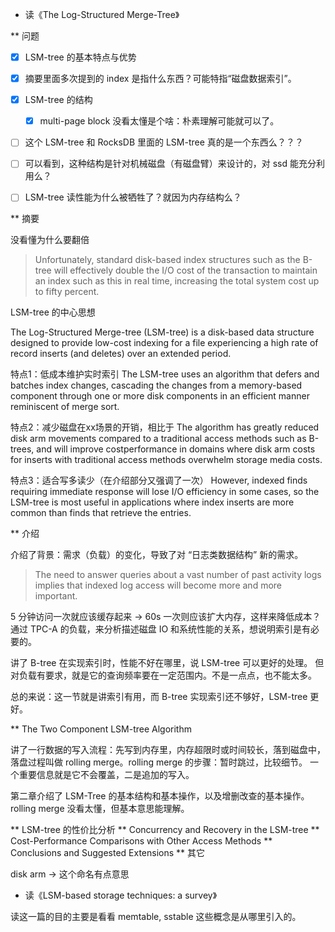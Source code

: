 * 读《The Log-Structured Merge-Tree》

** 问题

- [X] LSM-tree 的基本特点与优势
- [X] 摘要里面多次提到的 index 是指什么东西？可能特指“磁盘数据索引”。
- [X] LSM-tree 的结构
  - [X] multi-page block 没看太懂是个啥：朴素理解可能就可以了。
- [ ] 这个 LSM-tree 和 RocksDB 里面的 LSM-tree 真的是一个东西么？？？

- [ ] 可以看到，这种结构是针对机械磁盘（有磁盘臂）来设计的，对 ssd 能充分利用么？
- [ ] LSM-tree 读性能为什么被牺牲了？就因为内存结构么？

** 摘要

没看懂为什么要翻倍
> Unfortunately, standard disk-based index structures such as the B-tree will effectively double the I/O cost of the
transaction to maintain an index such as this in real time, increasing the total system cost up to
fifty percent.


LSM-tree 的中心思想

The Log-Structured Merge-tree (LSM-tree) is a disk-based data structure designed to provide
low-cost indexing for a file experiencing a high rate of record inserts (and deletes) over an
extended period.

特点1：低成本维护实时索引
The LSM-tree uses an algorithm that defers and batches index changes,
cascading the changes from a memory-based component through one or more disk components in an
efficient manner reminiscent of merge sort.

特点2：减少磁盘在xx场景的开销，相比于
The algorithm has greatly reduced disk arm
movements compared to a traditional access methods such as B-trees, and will improve costperformance in domains where disk arm costs for inserts with traditional access methods
overwhelm storage media costs.

特点3：适合写多读少（在介绍部分又强调了一次）
However, indexed finds requiring immediate response will lose I/O efficiency in some cases, so the LSM-tree is most useful in applications where index inserts are
more common than finds that retrieve the entries.

** 介绍

介绍了背景：需求（负载）的变化，导致了对 “日志类数据结构” 新的需求。
> The need to answer queries about a vast number of past activity logs implies
that indexed log access will become more and more important.

5 分钟访问一次就应该缓存起来 -> 60s 一次则应该扩大内存，这样来降低成本？
通过 TPC-A 的负载，来分析描述磁盘 IO 和系统性能的关系，想说明索引是有必要的。

讲了 B-tree 在实现索引时，性能不好在哪里，说 LSM-tree 可以更好的处理。
但对负载有要求，就是它的查询频率要在一定范围内。不是一点点，也不能太多。

总的来说：这一节就是讲索引有用，而 B-tree 实现索引还不够好，LSM-tree 更好。

** The Two Component LSM-tree Algorithm

讲了一行数据的写入流程：先写到内存里，内存超限时或时间较长，落到磁盘中，
落盘过程叫做 rolling merge。rolling merge 的步骤：暂时跳过，比较细节。
一个重要信息就是它不会覆盖，二是追加的写入。

第二章介绍了 LSM-Tree 的基本结构和基本操作，以及增删改查的基本操作。
rolling merge 没看太懂，但基本意思能理解。

** LSM-tree 的性价比分析
** Concurrency and Recovery in the LSM-tree
** Cost-Performance Comparisons with Other Access Methods
** Conclusions and Suggested Extensions
** 其它

disk arm -> 这个命名有点意思

* 读《LSM-based storage techniques: a survey》

读这一篇的目的主要是看看 memtable, sstable 这些概念是从哪里引入的。
